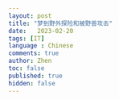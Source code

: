 ```yaml
---
layout: post
title: "梦到野外探险和被野兽攻击"
date:   2023-02-20
tags: [IT]
language : Chinese
comments: true
author: Zhen
toc: false
published: true
hidden: false
---
```

<!--stackedit_data:
eyJoaXN0b3J5IjpbMTQzNzgzMzM0N119
-->